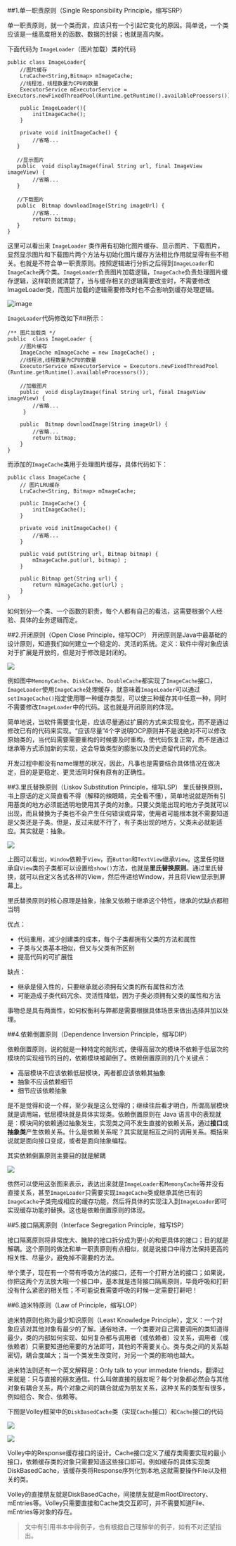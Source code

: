 ##1.单一职责原则（Single Responsibility Principle，缩写SRP）
	
单一职责原则，就一个类而言，应该只有一个引起它变化的原因。简单说，一个类应该是一组高度相关的函数、数据的封装；也就是高内聚。

下面代码为 `ImageLoader`（图片加载）类的代码

```
public class ImageLoader{
	//图片缓存
	LruCache<String,Bitmap> mImageCache;
	//线程池，线程数量为CPU的数量
	ExecutorService mExecutorService = Executors.newFixedThreadPool(Runtime.getRuntime().availableProessors());
	
	public ImageLoader(){
		initImageCache();
	}
	
	private void initImageCache() {
   		//省略...         
   }
    
   //显示图片
   public  void displayImage(final String url, final ImageView imageView) {
   		//省略... 
   }
    
   //下载图片
   public  Bitmap downloadImage(String imageUrl) {
        //省略... 
        return bitmap;
   }
}
```

这里可以看出来 `ImageLoader` 类作用有初始化图片缓存、显示图片、下载图片，显然显示图片和下载图片两个方法与初始化图片缓存方法相比作用就显得有些不相关。也就是不符合单一职责原则。按照逻辑进行分拆之后得到`ImageLoader`和`ImageCache`两个类。`ImageLoader`负责图片加载逻辑，`ImageCache`负责处理图片缓存逻辑，这样职责就清楚了，当与缓存相关的逻辑需要改变时，不需要修改ImageLoader类，而图片加载的逻辑需要修改时也不会影响到缓存处理逻辑。

![image](http://upload-images.jianshu.io/upload_images/595349-abe5de26e192247d?imageMogr2/auto-orient/strip%7CimageView2/2/w/1240)

`ImageLoader`代码修改如下##所示：

```
/** 图片加载类 */
public  class ImageLoader {
    //图片缓存
    ImageCache mImageCache = new ImageCache() ;
    //线程池,线程数量为CPU的数量
    ExecutorService mExecutorService = Executors.newFixedThreadPool (Runtime.getRuntime().availableProcessors());

    //加载图片
    public  void displayImage(final String url, final ImageView imageView) {
        //省略... 
     }

    public  Bitmap downloadImage(String imageUrl) {
        //省略... 
        return bitmap;
    }
} 
```
而添加的`ImageCache`类用于处理图片缓存，具体代码如下：
```
public class ImageCache {
    // 图片LRU缓存
    LruCache<String, Bitmap> mImageCache;

    public ImageCache() {
        initImageCache();
    }

    private void initImageCache() {
        //省略... 
    }

    public void put(String url, Bitmap bitmap) {
        mImageCache.put(url, bitmap) ;
    }

    public Bitmap get(String url) {
        return mImageCache.get(url) ;
    }
}
```
如何划分一个类、一个函数的职责，每个人都有自己的看法，这需要根据个人经验、具体的业务逻辑而定。

##2.开闭原则（Open Close Principle，缩写OCP）
开闭原则是Java中最基础的设计原则，知道我们如何建立一个稳定的、灵活的系统。定义：软件中得对象应该对于扩展是开放的，但是对于修改是封闭的。

![](https://upload-images.jianshu.io/upload_images/595349-f88066af78b82bbd.png?imageMogr2/auto-orient/strip%7CimageView2/2/w/1240)

例如图中`MemonyCache`、`DiskCache`、`DoubleCache`都实现了`ImageCache`接口，`ImageLoader`使用`ImageCache`处理缓存，就意味着`ImageLoader`可以通过`setImageCache()`指定使用哪一种缓存类型，可以使三种缓存其中任意一种，同时不需要修改`ImageLoader`中的代码。这也就是开闭原则的体现。

简单地说，当软件需要变化是，应该尽量通过扩展的方式来实现变化，而不是通过修改已有的代码来实现。“应该尽量”4个字说明OCP原则并不是说绝对不可以修改原始类的，当代码需要需要重构的时候要及时重构，使代码恢复正常，而不是通过继承等方式添加新的实现，这会导致类型的膨胀以及历史遗留代码的冗余。

开发过程中都没有name理想的状况，因此，凡事也是需要结合具体情况在做决定，目的是更稳定、更灵活同时保有原有的正确性。

##3.里氏替换原则（Liskov Substitution Principle，缩写LSP）
里氏替换原则，书上原话的定义简直看不得（解释的辣眼睛，完全看不懂），简单地说就是所有引用基类的地方必须能透明地使用其子类的对象。只要父类能出现的地方子类就可以出现，而且替换为子类也不会产生任何错误或异常，使用者可能根本就不需要知道是父类还是子类。但是，反过来就不行了，有子类出现的地方，父类未必就能适应。其实就是：抽象。 

![](https://upload-images.jianshu.io/upload_images/595349-b4ac20004a407717.png?imageMogr2/auto-orient/strip%7CimageView2/2/w/1240)

上图可以看出，`Window`依赖于`View`，而`Button`和`TextView`继承`View`。这里任何继承自`View`类的子类都可以设置给`show()`方法，也就是**里氏替换原则**。通过里氏替换，就可以自定义各式各样的View，然后传递给Window，并且将View显示到屏幕上。

里氏替换原则的核心原理是抽象，抽象又依赖于继承这个特性，继承的优缺点都相当明

优点：

* 代码重用，减少创建类的成本，每个子类都拥有父类的方法和属性
* 子类与父类基本相似，但又与父类有所区别
* 提高代码的可扩展性

缺点：

*  继承是侵入性的，只要继承就必须拥有父类的所有属性和方法
* 可能造成子类代码冗余、灵活性降低，因为子类必须拥有父类的属性和方法

事物总是具有两面性，如何权衡利与弊都是需要根据具体场景来做出选择并加以处理。

##4.依赖倒置原则（Dependence Inversion Principle，缩写DIP）

依赖倒置原则，说的就是一种特定的就形式，使得高层次的模块不依赖于低层次的模块的实现细节的目的，依赖模块被颠倒了。依赖倒置原则的几个关键点：

* 高层模块不应该依赖低层模块，两者都应该依赖其抽象
* 抽象不应该依赖细节
* 细节应该依赖抽象

是不是觉得和说一个样，至少我是这么觉得的；继续往后看才明白，所谓高层模块就是调用端，低层模块就是具体实现类。依赖倒置原则在 Java 语言中的表现就是：模块间的依赖通过抽象发生，实现类之间不发生直接的依赖关系，通过**接口**或**抽象类**产生依赖关系。什么是依赖关系呢？其实就是相互之间的调用关系。概括来说就是面向接口变成，或者是面向抽象编程。

其实依赖倒置原则主要目的就是解耦

![](https://upload-images.jianshu.io/upload_images/595349-f88066af78b82bbd.png?imageMogr2/auto-orient/strip%7CimageView2/2/w/1240)

依然可以使用这张图来表示，表达出来就是`ImageLoader`和`MemonyCache`等并没有直接关系，甚至`ImageLoader`只需要实现`ImageCache`类或继承其他已有的`ImageCache`子类完成相应的缓存功能，然后将具体的实现注入到`ImageLoader`即可实现缓存功能的替换。这也是依赖倒置原则的体现。

##5.接口隔离原则（Interface Segregation Principle，缩写ISP）

接口隔离原则将非常庞大、臃肿的接口拆分成为更小的和更具体的接口；目的就是解耦。这个原则的做法和单一职责原则有点相似，就是说接口中得方法保持更高的相关性、尽量少，避免掉不需要的方法。

举个栗子，现在有一个带有呼吸方法的接口，还有一个打鼾方法的接口；如果说，你把这两个方法放大哦一个接口中，基本就是违背接口隔离原则，毕竟呼吸和打鼾没有什么紧密的相关性；不可能说我需要呼吸的时候一定需要打鼾吧！

##6.迪米特原则（Law of Principle，缩写LOP）

迪米特原则也称为最少知识原则（Least Knowledge Principle），定义：一个对象应该对其他对象有最少的了解。通俗地讲，一个类要对自己需要调用的类知道得最少，类的内部如何实现、如何复杂都与调用者（或依赖者）没关系，调用者（或依赖者）只需要知道他需要的方法即可，其他的不需要关心。类与类之间的关系越密切，耦合度越大；当一个类发生改变时，对另一个类的影响也越大。

迪米特法则还有一个英文解释是：Only talk to your immedate friends，翻译过来就是：只与直接的朋友通信。什么叫做直接的朋友呢？每个对象都必然会与其他对象有耦合关系，两个对象之间的耦合就成为朋友关系，这种关系的类型有很多，例如组合、聚合、依赖等。

下图是Volley框架中的`DiskBasedCache`类（实现`Cache`接口）和`Cache`接口的代码

![](https://upload-images.jianshu.io/upload_images/595349-4374dde8aee3b9e2.png?imageMogr2/auto-orient/strip%7CimageView2/2/w/1240)

![](https://upload-images.jianshu.io/upload_images/595349-d57b4afcc201010b.png?imageMogr2/auto-orient/strip%7CimageView2/2/w/1240)

Volley中的Response缓存接口的设计。Cache接口定义了缓存类需要实现的最小接口，依赖缓存类的对象只需要知道这些接口即可。例如缓存的具体实现类DiskBasedCache，该缓存类将Response序列化到本地,这就需要操作File以及相关的类。

Volley的直接朋友就是DiskBasedCache，间接朋友就是mRootDirectory、mEntries等。Volley只需要直接和Cache类交互即可，并不需要知道File、mEntries等对象的存在。


> 文中有引用书本中得例子，也有根据自己理解举的例子，如有不对还望指出。



















